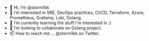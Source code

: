 - 👋 Hi, I’m @storm1kk
- 👀 I’m interested in SRE, DevOps practices, CI/CD, Terraform, Azure, Prometheus, Grafama, Loki, Golang.
- 🌱 I’m currently learning the stuff I'm interested in :)
- 💞️ I’m looking to collaborate on Golang project.
- 📫 How to reach me ... @storm1kk on Twitter.

<!---
storm1kk/storm1kk is a ✨ special ✨ repository because its `README.md` (this file) appears on your GitHub profile.
You can click the Preview link to take a look at your changes.
--->
